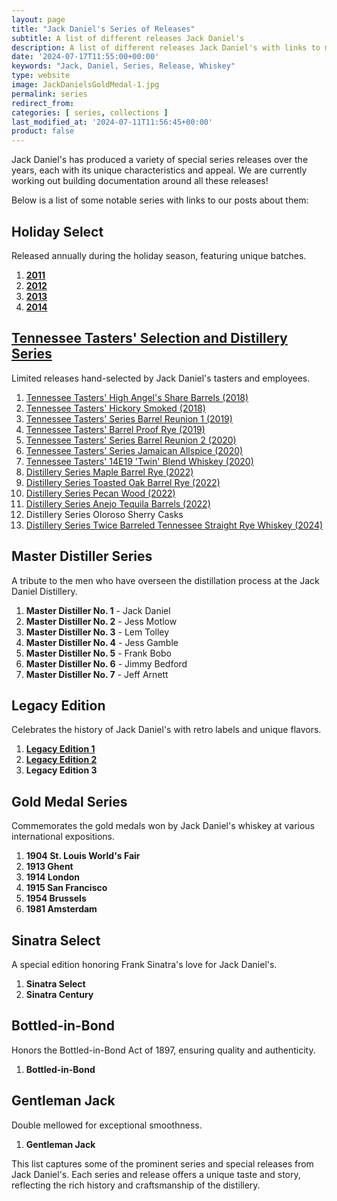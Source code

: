 ```yaml
---
layout: page
title: "Jack Daniel's Series of Releases"
subtitle: A list of different releases Jack Daniel's 
description: A list of different releases Jack Daniel's with links to more details about each series
date: '2024-07-17T11:55:00+00:00'
keywords: "Jack, Daniel, Series, Release, Whiskey"
type: website
image: JackDanielsGoldMedal-1.jpg
permalink: series
redirect_from: 
categories: [ series, collections ]
last_modified_at: '2024-07-11T11:56:45+00:00'
product: false
---
```

Jack Daniel's has produced a variety of special series releases over the years, each with its unique characteristics and appeal. We are currently working out building documentation around all these releases!

Below is a list of some notable series with links to our posts about them:


## Holiday Select
Released annually during the holiday season, featuring unique batches.
1. **[2011](/HolidaySelect2011)**
2. **[2012](/HolidaySelect2012)**
3. **[2013](/HolidaySelect2013)**
4. **[2014](/HolidaySelect2014)**


## [Tennessee Tasters' Selection and Distillery Series](/series/tasters-distillery)
Limited releases hand-selected by Jack Daniel's tasters and employees.
1. [Tennessee Tasters' High Angel's Share Barrels (2018)](/HighAngelsShare)
2. [Tennessee Tasters' Hickory Smoked (2018)](/HickorySmoked)
3. [Tennessee Tasters' Series Barrel Reunion 1 (2019)](/BarrelReunion1)
4. [Tennessee Tasters' Barrel Proof Rye (2019)](/TennesseeTastersBarrelProofRye)
5. [Tennessee Tasters' Series Barrel Reunion 2 (2020)](/BarrelReunion2)
6. [Tennessee Tasters' Series Jamaican Allspice (2020)](/JamaicanAllSpice)
7. [Tennessee Tasters' 14E19 'Twin' Blend Whiskey (2020)](/TwinBlend)
8. [Distillery Series Maple Barrel Rye (2022)](/DistillerySeries008)
9. [Distillery Series Toasted Oak Barrel Rye (2022)](/DistillerySeries009)
10. [Distillery Series Pecan Wood (2022)](/DistillerySeries010)
11. [Distillery Series Anejo Tequila Barrels (2022)](/DistillerySeries011)
12. Distillery Series Oloroso Sherry Casks
13. [Distillery Series Twice Barreled Tennessee Straight Rye Whiskey (2024)](/TwiceBarreledStraightRyeDistillerySeries)


## Master Distiller Series
A tribute to the men who have overseen the distillation process at the Jack Daniel Distillery.
1. **Master Distiller No. 1** - Jack Daniel
2. **Master Distiller No. 2** - Jess Motlow
3. **Master Distiller No. 3** - Lem Tolley
4. **Master Distiller No. 4** - Jess Gamble
5. **Master Distiller No. 5** - Frank Bobo
6. **Master Distiller No. 6** - Jimmy Bedford
7. **Master Distiller No. 7** - Jeff Arnett


## Legacy Edition
Celebrates the history of Jack Daniel's with retro labels and unique flavors.
1. **[Legacy Edition 1](/LegacyEditionSeries-FirstEdition)**
2. **[Legacy Edition 2](/LegacyEdition2)**
3. **Legacy Edition 3**


## Gold Medal Series
Commemorates the gold medals won by Jack Daniel's whiskey at various international expositions.
1. **1904 St. Louis World's Fair**
2. **1913 Ghent**
3. **1914 London**
4. **1915 San Francisco**
5. **1954 Brussels**
6. **1981 Amsterdam**


## Sinatra Select
A special edition honoring Frank Sinatra's love for Jack Daniel's.
1. **Sinatra Select**
2. **Sinatra Century**


## Bottled-in-Bond
Honors the Bottled-in-Bond Act of 1897, ensuring quality and authenticity.
1. **Bottled-in-Bond**

## Gentleman Jack
Double mellowed for exceptional smoothness.
1. **Gentleman Jack**


This list captures some of the prominent series and special releases from Jack Daniel's. Each series and release offers a unique taste and story, reflecting the rich history and craftsmanship of the distillery.
